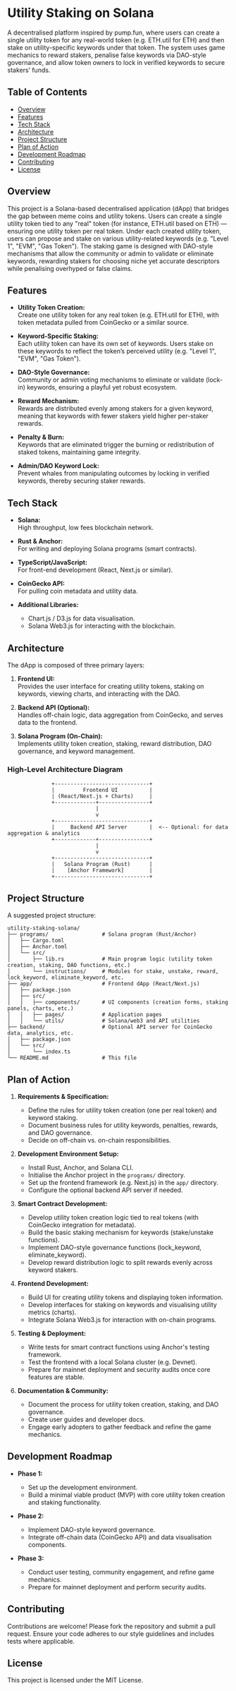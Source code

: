 # Utility Staking on Solana

A decentralised platform inspired by pump.fun, where users can create a single utility token for any real-world token (e.g. ETH.util for ETH) and then stake on utility-specific keywords under that token. The system uses game mechanics to reward stakers, penalise false keywords via DAO-style governance, and allow token owners to lock in verified keywords to secure stakers’ funds.

## Table of Contents

- [Overview](#overview)
- [Features](#features)
- [Tech Stack](#tech-stack)
- [Architecture](#architecture)
- [Project Structure](#project-structure)
- [Plan of Action](#plan-of-action)
- [Development Roadmap](#development-roadmap)
- [Contributing](#contributing)
- [License](#license)

## Overview

This project is a Solana-based decentralised application (dApp) that bridges the gap between meme coins and utility tokens. Users can create a single utility token tied to any "real" token (for instance, ETH.util based on ETH) — ensuring one utility token per real token. Under each created utility token, users can propose and stake on various utility-related keywords (e.g. "Level 1", "EVM", "Gas Token"). The staking game is designed with DAO-style mechanisms that allow the community or admin to validate or eliminate keywords, rewarding stakers for choosing niche yet accurate descriptors while penalising overhyped or false claims.

## Features

- **Utility Token Creation:**  
  Create one utility token for any real token (e.g. ETH.util for ETH), with token metadata pulled from CoinGecko or a similar source.

- **Keyword-Specific Staking:**  
  Each utility token can have its own set of keywords. Users stake on these keywords to reflect the token’s perceived utility (e.g. "Level 1", "EVM", "Gas Token").

- **DAO-Style Governance:**  
  Community or admin voting mechanisms to eliminate or validate (lock-in) keywords, ensuring a playful yet robust ecosystem.

- **Reward Mechanism:**  
  Rewards are distributed evenly among stakers for a given keyword, meaning that keywords with fewer stakers yield higher per-staker rewards.

- **Penalty & Burn:**  
  Keywords that are eliminated trigger the burning or redistribution of staked tokens, maintaining game integrity.

- **Admin/DAO Keyword Lock:**  
  Prevent whales from manipulating outcomes by locking in verified keywords, thereby securing staker rewards.

## Tech Stack

- **Solana:**  
  High throughput, low fees blockchain network.

- **Rust & Anchor:**  
  For writing and deploying Solana programs (smart contracts).

- **TypeScript/JavaScript:**  
  For front-end development (React, Next.js or similar).

- **CoinGecko API:**  
  For pulling coin metadata and utility data.

- **Additional Libraries:**  
  - Chart.js / D3.js for data visualisation.
  - Solana Web3.js for interacting with the blockchain.

## Architecture

The dApp is composed of three primary layers:

1. **Frontend UI:**  
   Provides the user interface for creating utility tokens, staking on keywords, viewing charts, and interacting with the DAO.

2. **Backend API (Optional):**  
   Handles off-chain logic, data aggregation from CoinGecko, and serves data to the frontend.

3. **Solana Program (On-Chain):**  
   Implements utility token creation, staking, reward distribution, DAO governance, and keyword management.

### High-Level Architecture Diagram

```
              +------------------------------+
              |         Frontend UI          |
              | (React/Next.js + Charts)     |
              +-------------+----------------+
                            |
                            v
              +------------------------------+
              |     Backend API Server       |  <-- Optional: for data aggregation & analytics
              +-------------+----------------+
                            |
                            v
              +------------------------------+
              |   Solana Program (Rust)      |
              |    [Anchor Framework]        |
              +------------------------------+
```

## Project Structure

A suggested project structure:

```
utility-staking-solana/
├── programs/                 # Solana program (Rust/Anchor)
│   ├── Cargo.toml
│   ├── Anchor.toml
│   └── src/
│       ├── lib.rs            # Main program logic (utility token creation, staking, DAO functions, etc.)
│       └── instructions/     # Modules for stake, unstake, reward, lock_keyword, eliminate_keyword, etc.
├── app/                      # Frontend dApp (React/Next.js)
│   ├── package.json
│   ├── src/
│   │   ├── components/       # UI components (creation forms, staking panels, charts, etc.)
│   │   ├── pages/            # Application pages
│   │   └── utils/            # Solana/web3 and API utilities
├── backend/                  # Optional API server for CoinGecko data, analytics, etc.
│   ├── package.json
│   └── src/
│       └── index.ts
└── README.md                 # This file
```

## Plan of Action

1. **Requirements & Specification:**  
   - Define the rules for utility token creation (one per real token) and keyword staking.
   - Document business rules for utility keywords, penalties, rewards, and DAO governance.
   - Decide on off-chain vs. on-chain responsibilities.

2. **Development Environment Setup:**  
   - Install Rust, Anchor, and Solana CLI.
   - Initialise the Anchor project in the `programs/` directory.
   - Set up the frontend framework (e.g. Next.js) in the `app/` directory.
   - Configure the optional backend API server if needed.

3. **Smart Contract Development:**  
   - Develop utility token creation logic tied to real tokens (with CoinGecko integration for metadata).
   - Build the basic staking mechanism for keywords (stake/unstake functions).
   - Implement DAO-style governance functions (lock_keyword, eliminate_keyword).
   - Develop reward distribution logic to split rewards evenly across keyword stakers.

4. **Frontend Development:**  
   - Build UI for creating utility tokens and displaying token information.
   - Develop interfaces for staking on keywords and visualising utility metrics (charts).
   - Integrate Solana Web3.js for interaction with on-chain programs.

5. **Testing & Deployment:**  
   - Write tests for smart contract functions using Anchor's testing framework.
   - Test the frontend with a local Solana cluster (e.g. Devnet).
   - Prepare for mainnet deployment and security audits once core features are stable.

6. **Documentation & Community:**  
   - Document the process for utility token creation, staking, and DAO governance.
   - Create user guides and developer docs.
   - Engage early adopters to gather feedback and refine the game mechanics.

## Development Roadmap

- **Phase 1:**  
  - Set up the development environment.
  - Build a minimal viable product (MVP) with core utility token creation and staking functionality.

- **Phase 2:**  
  - Implement DAO-style keyword governance.
  - Integrate off-chain data (CoinGecko API) and data visualisation components.

- **Phase 3:**  
  - Conduct user testing, community engagement, and refine game mechanics.
  - Prepare for mainnet deployment and perform security audits.

## Contributing

Contributions are welcome! Please fork the repository and submit a pull request. Ensure your code adheres to our style guidelines and includes tests where applicable.

## License

This project is licensed under the MIT License.
